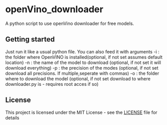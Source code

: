 # openVino_downloader
A python script to use openVino downloader for free models.

## Getting started
Just run it like a usual python file. You can also feed it with arguments
-i : the folder where OpenVINO is installed(optional, if not set assumes default location)
-n : the name of the model to download (optional, if not set it will download everything)
-p : the precision of the modes (optional, if not set download all precisions. If multiple,seperate with commas)
-o : the folder where to download the model (optional, if not set download to where downloader.py is - requires root acces if so)

## License

This project is licensed under the MIT License - see the [LICENSE](LICENSE) file for details
